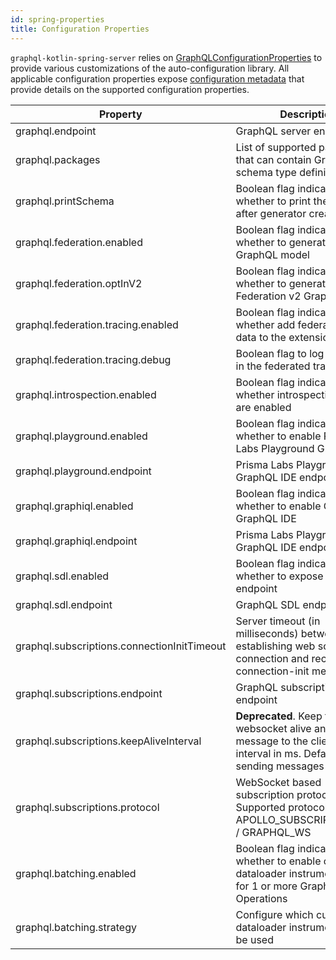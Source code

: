 ```yaml
---
id: spring-properties
title: Configuration Properties
---
```


`graphql-kotlin-spring-server` relies
on [GraphQLConfigurationProperties](https://github.com/ExpediaGroup/graphql-kotlin/blob/master/servers/graphql-kotlin-spring-server/src/main/kotlin/com/expediagroup/graphql/server/spring/GraphQLConfigurationProperties.kt)
to provide various customizations of the auto-configuration library. All applicable configuration properties
expose [configuration
metadata](https://docs.spring.io/spring-boot/docs/current/reference/html/configuration-metadata.html) that provide
details on the supported configuration properties.

| Property                                    | Description                                                                                                                      | Default Value                 |
|---------------------------------------------|----------------------------------------------------------------------------------------------------------------------------------|-------------------------------|
| graphql.endpoint                            | GraphQL server endpoint                                                                                                          | graphql                       |
| graphql.packages                            | List of supported packages that can contain GraphQL schema type definitions                                                      |                               |
| graphql.printSchema                         | Boolean flag indicating whether to print the schema after generator creates it                                                   | false                         |
| graphql.federation.enabled                  | Boolean flag indicating whether to generate federated GraphQL model                                                              | false                         |
| graphql.federation.optInV2                  | Boolean flag indicating whether to generate Federation v2 GraphQL model                                                          | false                         |
| graphql.federation.tracing.enabled          | Boolean flag indicating whether add federated tracing data to the extensions                                                     | true (if federation enabled)  |
| graphql.federation.tracing.debug            | Boolean flag to log debug info in the federated tracing                                                                          | false (if federation enabled) |
| graphql.introspection.enabled               | Boolean flag indicating whether introspection queries are enabled                                                                | true                          |
| graphql.playground.enabled                  | Boolean flag indicating whether to enable Prisma Labs Playground GraphQL IDE                                                     | false                         |
| graphql.playground.endpoint                 | Prisma Labs Playground GraphQL IDE endpoint                                                                                      | playground                    |
| graphql.graphiql.enabled                    | Boolean flag indicating whether to enable GraphiQL GraphQL IDE                                                                   | true                          |
| graphql.graphiql.endpoint                   | Prisma Labs Playground GraphQL IDE endpoint                                                                                      | graphiql                      |
| graphql.sdl.enabled                         | Boolean flag indicating whether to expose SDL endpoint                                                                           | true                          |
| graphql.sdl.endpoint                        | GraphQL SDL endpoint                                                                                                             | sdl                           |
| graphql.subscriptions.connectionInitTimeout | Server timeout (in milliseconds) between establishing web socket connection and receiving connection-init message                | 60_000                        |
| graphql.subscriptions.endpoint              | GraphQL subscriptions endpoint                                                                                                   | subscriptions                 |
| graphql.subscriptions.keepAliveInterval     | **Deprecated**. Keep the websocket alive and send a message to the client every interval in ms. Defaults to not sending messages | null                          |
| graphql.subscriptions.protocol              | WebSocket based subscription protocol. Supported protocols: APOLLO_SUBSCRIPTIONS_WS / GRAPHQL_WS                                 | GRAPHQL_WS                    |
| graphql.batching.enabled                    | Boolean flag indicating whether to enable custom dataloader instrumentations for 1 or more GraphQL Operations                    | false                         |
| graphql.batching.strategy                   | Configure which custom dataloader instrumentation will be used                                                                   | SYNC_EXHAUSTION               |
